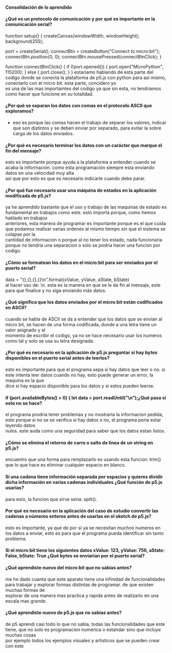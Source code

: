#### Consolidación de lo aprendido  
#### ¿Qué es un protocolo de comunicación y por qué es importante en la comunicación serial?  
function setup() {
  createCanvas(windowWidth, windowHeight);
  background(255);

  port = createSerial();
  connectBtn = createButton("Connect to micro:bit");
  connectBtn.position(0, 0);
  connectBtn.mousePressed(connectBtnClick);
}

function connectBtnClick() {
  if (!port.opened()) {
    port.open("MicroPython", 115200);
  } else {
    port.close();
  }
}
estariamo hablando de esta parte del codigo donde se conecta la plataforma de p5.js con python para asi mismo, conectarlo con el micro bit. esta parte, concidero yo  
es una de las mas importamtes del codigo ya que sin esta, no tendriamos como hacer que funcione en su totalidad.  
#### ¿Por qué se separan los datos con comas en el protocolo ASCII que exploramos?  
- eso es porque las comas hacen el trabajo de separar los valores, indicar que son distintos y se deben enviar por separado, para evitar la sobre carga de los datos
enviados.
#### ¿Por qué es necesario terminar los datos con un carácter que marque el fin del mensaje?  
esto es importante porque ayuda a la plataforma a entender cuando se acaba la información. como esta programación siempre esta enviando datos en una velocidad muy alta  
asi que por esto es que es necesario indicarle cuando debe parar.  
#### ¿Por qué fue necesario usar una máquina de estados en la aplicación modificada de p5.js?  
ya he aprendido bastante que el uso y trabajo de las maquinas de estado es fundamental en trabajos como este. esto importa porque, como hemos hablado en trabajos  
anteriores, esta manera de programar es importante porque es el que cuida que podamos realizar varias ordenes al mismo tiempo sin que el sistema se colapse por la  
cantidad de informacion o porque al no tener los estado, nada funcionaria porque no tendria una separacion o solo se podria hacer una funcion por codigo.  
#### ¿Cómo se formatean los datos en el micro:bit para ser enviados por el puerto serial?  
data = "{},{},{},{}\n".format(xValue, yValue, aState, bState)  
al hacer uso de: \n. esta es la manera en que se le da fin al mensaje, este para que finalice y no siga enviando más datos.  
#### ¿Qué significa que los datos enviados por el micro:bit están codificados en ASCII?  
cuando se habla de ASCII se da a entender que los datos que se envian al micro bit, se hacen de una forma codificada, donde a una letra tiene un valor asignado y al  
momento de escribir el codigo, ya no se hace necesario usar los numeros como tal y solo se usa su letra designada.  
#### ¿Por qué es necesario en la aplicación de p5.js preguntar si hay bytes disponibles en el puerto serial antes de leerlos?
esto es importante para que el programa sepa si hay datos que leer o no. si este intenta leer datos cuando no hay, esto puede generar un error, la maquina es la que  
dice si hay espacio disponible para los datos y si estos pueden leerse.  
#### if (port.availableBytes() > 0) {     let data = port.readUntil("\n");¿Qué pasa si esto no se hace?
el programa prodria tener problemas y no mostraria la informacion pedida, esto porque si no se se verifica si hay datos o no, el programa poria estar leyendo datos  
nulos. este auda como una seguridad para saber que los datos estan listos.  
#### ¿Cómo se elimina el retorno de carro o salto de línea de un string en p5.js?  
encuentro que una forma para remplazarlo es usando esta funcion: trim() que lo que hace es eliminar cualquier espacio en blanco.  
#### Si una cadena tiene información separada por espacios y quieres dividir dicha información en varias cadenas individuales ¿Qué función de p5.js usarías?  
para esto, la funcion que sirve seria: split().  
#### Por qué es necesario en la aplicación del caso de estudio convertir las cadenas a números enteros antes de usarlas en el sketch de p5.js?  
esto es importante, ya que de por si ya se necesitan muchos numeros en los datos a enviar, esto es para que el programa pueda identificar sin tanto problema.  
#### Si el micro:bit tiene los siguientes datos xValue: 123, yValue: 756, aState: False, bState: True ¿Qué bytes se enviarían por el puerto serial?  

#### ¿Qué aprendiste nuevo del micro:bit que no sabías antes?
me he dado cuanta que este aparato tiene una infinidad de funcionalidades para trabajar y explorar formas distintas de programar. de que existen muchas formas de  
explorar de una manera mas practica y rapida antes de realizarlo en una escala mas grande.   
#### ¿Qué aprendiste nuevo de p5.js que no sabías antes?
de p5 aprendi casi todo lo que no sabia, todas las funcionalidades que este tiene, que no solo es programacion numerica o estandar sino que incluye muchas cosas  
por ejemplo todos los ejemplos visuales y artisticos que se pueden crear con este


